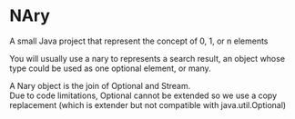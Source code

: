 NAry
==============

A small Java project that represent the concept of 0, 1, or n elements  
  
You will usually use a nary to represents a search result, an object whose type could be used as one optional element,
 or many.
 
A Nary object is the join of Optional and Stream.  
Due to code limitations, Optional cannot be extended so we use a copy replacement (which is extender but not compatible with java.util.Optional)

